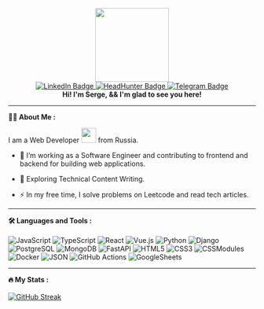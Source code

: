 <div align="center">
  <img src="https://media.giphy.com/media/1sgetPM00wWqJpVUTl/giphy.gif" width="150"/>
  <br>
  <a href="https://www.linkedin.com/in/varaeff/">
    <img src="https://img.shields.io/badge/LinkedIn-blue?style=for-the-badge&logo=linkedin&logoColor=white" alt="LinkedIn Badge"/>
  </a>
  <a href="https://hh.ru/resume/e9290c16ff008505e80039ed1f736563726574">
    <img src="https://img.shields.io/badge/HeadHunter-red?style=for-the-badge" alt="HeadHunter Badge"/>
  </a>
  <a href="https://t.me/varaeff">
    <img src="https://img.shields.io/badge/Telegram-blue?style=for-the-badge&logo=telegram&logoColor=white" alt="Telegram Badge"/>
  </a>
  <br>
  <img src="https://komarev.com/ghpvc/?username=varaeff&style=flat-square&color=blue" alt=""/>
  <br>
  <b>Hi! I'm Serge, && I'm glad to see you here!</b>
</div>

---

<b>:man_technologist: About Me :</b>
<p>I am a Web Developer <img src="https://media.giphy.com/media/WUlplcMpOCEmTGBtBW/giphy.gif" width="30"> from Russia.</p>

- :telescope: I’m working as a Software Engineer and contributing to frontend and backend for building web applications.

- :seedling: Exploring Technical Content Writing.

- :zap: In my free time, I solve problems on Leetcode and read tech articles.

---

<b>:hammer_and_wrench: Languages and Tools :</b>
<br><br>
![JavaScript](https://img.shields.io/badge/JavaScript-F7DF1E?style=for-the-badge&logo=javascript&logoColor=black)
![TypeScript](https://img.shields.io/badge/TypeSctipt-316192?style=for-the-badge&logo=typescript&logoColor=white)
![React](https://img.shields.io/badge/react-%2320232a.svg?style=for-the-badge&logo=react&logoColor=%2361DAFB)
![Vue.js](https://img.shields.io/badge/Vue.js-green?style=for-the-badge&logo=vuedotjs&logoColor=white)
![Python](https://img.shields.io/badge/Python-gray?style=for-the-badge&logo=python&logoColor=white)
![Django](https://img.shields.io/badge/Django-black?style=for-the-badge&logo=django&logoColor=white)
![PostgreSQL](https://img.shields.io/badge/PostgreSQL-%23E0234E.svg?style=for-the-badge&logo=postgresql&logoColor=white)
![MongoDB](https://img.shields.io/badge/MongoDB-black?style=for-the-badge&logo=mongodb&logoColor=green)
![FastAPI](https://img.shields.io/badge/FastAPI-%2338B2AC.svg?style=for-the-badge&logo=fastapi&logoColor=white)
![HTML5](https://img.shields.io/badge/HTML5-red?style=for-the-badge&logo=html5&logoColor=white)
![CSS3](https://img.shields.io/badge/CSS3-%238DD6F9.svg?style=for-the-badge&logo=css3&logoColor=black)
![CSSModules](https://img.shields.io/badge/CSSModules-%23646CFF.svg?style=for-the-badge&logo=cssmodules&logoColor=white)
![Docker](https://img.shields.io/badge/Docker-316192?style=for-the-badge&logo=docker&logoColor=white)
![JSON](https://img.shields.io/badge/JSON-000000.svg?style=for-the-badge&logo=json&logoColor=white)
![GitHub Actions](https://img.shields.io/badge/github%20actions-%232671E5.svg?style=for-the-badge&logo=githubactions&logoColor=white)
![GoogleSheets](https://img.shields.io/badge/GoogleSheets-%233472AC.svg?style=for-the-badge&logo=googlesheets&logoColor=white)

---

<b>:fire: My Stats :</b>
<br><br>
[![GitHub Streak](http://github-readme-streak-stats.herokuapp.com?user=varaeff&theme=transparent)](https://git.io/streak-stats)
